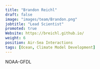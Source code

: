 ```yaml
---
title: "Brandon Reichl"
draft: false
image: "images/team/Brandon.png"
jobtitle: "Lead Scientist"
promoted: true
Website: https://breichl.github.io/
weight: 6
position: Air-Sea Interactions
tags: [Ocean, Climate Model Development]
---
```



NOAA-GFDL
